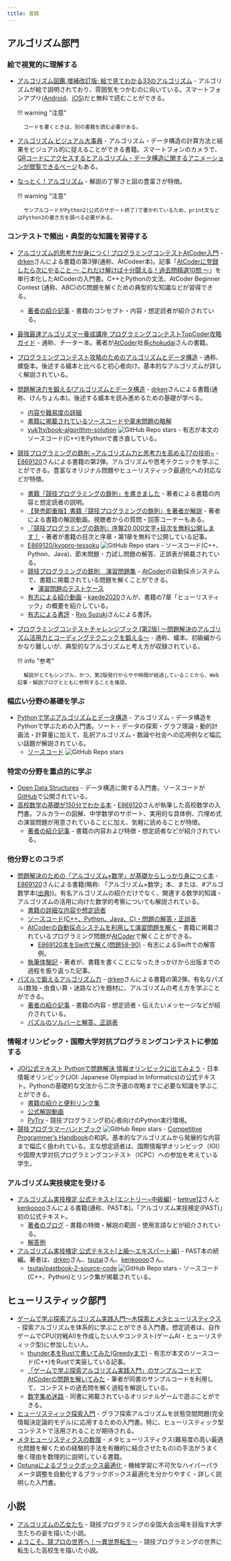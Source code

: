 ```yaml
---
title: 書籍
---
```


## アルゴリズム部門

### 絵で視覚的に理解する

- [アルゴリズム図鑑 増補改訂版: 絵で見てわかる33のアルゴリズム](https://www.amazon.co.jp/dp/479817243X/) - アルゴリズムが絵で説明されており、雰囲気をつかむのに向いている。スマートフォンアプリ([Android](https://play.google.com/store/apps/details?id=wiki.algorithm.algorithms&hl=ja)、[iOS](https://apps.apple.com/jp/app/%E3%82%A2%E3%83%AB%E3%82%B4%E3%83%AA%E3%82%BA%E3%83%A0%E5%9B%B3%E9%91%91/id1047532631))だと無料で読むことができる。

    !!! warning "注意"

        コードを書くときは、別の書籍を読む必要がある。


- [アルゴリズム ビジュアル大事典](https://www.amazon.co.jp/%E3%82%A2%E3%83%AB%E3%82%B4%E3%83%AA%E3%82%BA%E3%83%A0-%E3%83%93%E3%82%B8%E3%83%A5%E3%82%A2%E3%83%AB%E5%A4%A7%E4%BA%8B%E5%85%B8-%E6%B8%A1%E9%83%A8-%E6%9C%89%E9%9A%86-ebook/dp/B085VHBD3W/ref=tmm_kin_swatch_0?_encoding=UTF8&qid=&sr=) - アルゴリズム・データ構造の計算方法と結果をビジュアル的に捉えることができる書籍。スマートフォンのカメラで、[QRコードにアクセスするとアルゴリズム・データ構造に関するアニメーションが閲覧できるページ](https://yutaka-watanobe.github.io/star-aida/books/)もある。
- [なっとく！アルゴリズム](https://www.amazon.co.jp/%E3%81%AA%E3%81%A3%E3%81%A8%E3%81%8F%EF%BC%81%E3%82%A2%E3%83%AB%E3%82%B4%E3%83%AA%E3%82%BA%E3%83%A0-%E3%82%A2%E3%83%87%E3%82%A3%E3%83%86%E3%82%A3%E3%82%A2%E3%83%BBY%E3%83%BB%E3%83%90%E3%83%BC%E3%82%AC%E3%83%90-ebook/dp/B01N14WBX3/ref=tmm_kin_swatch_0?_encoding=UTF8&qid=1594869441&sr=8-1) - 解説の丁寧さと図の豊富さが特徴。

    !!! warning "注意"

        サンプルコードがPython2(公式のサポート終了)で書かれているため、print文などはPython3の書き方を調べる必要がある。

### コンテストで頻出・典型的な知識を習得する

- [アルゴリズム的思考力が身につく! プログラミングコンテストAtCoder入門](https://www.amazon.co.jp/dp/404604408X/) - [drken](https://atcoder.jp/users/drken)さんによる書籍の第3弾(通称、AtCodeer本)。記事「[AtCoderに登録したら次にやること ～ これだけ解けば十分闘える！過去問精選10問 ～](https://qiita.com/drken/items/fd4e5e3630d0f5859067)」を単行本化したAtCoderの入門書。C++とPythonの文法、AtCoder Beginner Contest (通称、ABC)のC問題を解くための典型的な知識などが習得できる。
    - [著者の紹介記事](https://drken1215.hatenablog.com/entry/atcodeer) - 書籍のコンセプト・内容・想定読者が紹介されている。
- [最強最速アルゴリズマー養成講座 プログラミングコンテストTopCoder攻略ガイド](https://www.amazon.co.jp/dp/B00E4FW2TE/ref=dp-kindle-redirect?_encoding=UTF8&btkr=1) - 通称、チーター本。著者が[AtCoder](https://atcoder.jp/)社長[chokudai](https://twitter.com/chokudai)さんの書籍。
- [プログラミングコンテスト攻略のためのアルゴリズムとデータ構造](https://www.amazon.co.jp/%E3%83%97%E3%83%AD%E3%82%B0%E3%83%A9%E3%83%9F%E3%83%B3%E3%82%B0%E3%82%B3%E3%83%B3%E3%83%86%E3%82%B9%E3%83%88%E6%94%BB%E7%95%A5%E3%81%AE%E3%81%9F%E3%82%81%E3%81%AE%E3%82%A2%E3%83%AB%E3%82%B4%E3%83%AA%E3%82%BA%E3%83%A0%E3%81%A8%E3%83%87%E3%83%BC%E3%82%BF%E6%A7%8B%E9%80%A0-%E6%B8%A1%E9%83%A8-%E6%9C%89%E9%9A%86-ebook/dp/B00U5MVXZO/ref=sr_1_3?__mk_ja_JP=%E3%82%AB%E3%82%BF%E3%82%AB%E3%83%8A&dchild=1&keywords=%E3%82%A2%E3%83%AB%E3%82%B4%E3%83%AA%E3%82%BA%E3%83%A0&qid=1589179447&s=digital-text&sr=1-3) - 通称、螺旋本。後述する蟻本と比べると初心者向け。基本的なアルゴリズムが詳しく解説されている。
- [問題解決力を鍛える!アルゴリズムとデータ構造](https://www.amazon.co.jp/dp/4065128447/) - [drken](https://atcoder.jp/users/drken)さんによる書籍(通称、けんちょん本)。後述する蟻本を読み進めるための基礎が学べる。
    - [内容や難易度の詳細](https://drken1215.hatenablog.com/entry/2020/08/10/041137)
    - [書籍に掲載されているソースコードや章末問題の略解](https://github.com/drken1215/book_algorithm_solution)
    - [yuk1ty/book-algorithm-solution](https://github.com/yuk1ty/book-algorithm-solution) ![GitHub Repo stars](https://img.shields.io/github/stars/yuk1ty/book-algorithm-solution?style=plastic) - 有志が本文のソースコード(C++)をPythonで書き直している。
- [競技プログラミングの鉄則 ~アルゴリズム力と思考力を高める77の技術~](https://www.amazon.co.jp/dp/483997750X) - [E869120](https://atcoder.jp/users/E869120)さんによる書籍の第2弾。アルゴリズムや思考テクニックを学ぶことができる。豊富なオリジナル問題やヒューリスティック最適化への対応などが特徴。
    - [書籍「競技プログラミングの鉄則」を書きました](https://e869120.hatenablog.com/entry/2022/09/08/214552) - 著者による書籍の内容と想定読者の説明。
    - [【発売即重版】書籍『競技プログラミングの鉄則』を著者が解説](https://www.youtube.com/watch?v=iZ_-sGVHBVg) - 著者による書籍の解説動画。視聴者からの質問・回答コーナーもある。
    - [『競技プログラミングの鉄則』序盤20,000文字+目次を無料公開します！](https://e869120.hatenablog.com/entry/2022/11/01/224639) - 著者が書籍の目次と序章・第1章を無料で公開している記事。
    - [E869120/kyopro-tessoku](https://github.com/E869120/kyopro-tessoku) ![GitHub Repo stars](https://img.shields.io/github/stars/E869120/kyopro-tessoku?style=plastic) - ソースコード(C++、Python、Java)、節末問題・力試し問題の解答、正誤表が掲載されている。
    - [競技プログラミングの鉄則　演習問題集](https://atcoder.jp/contests/tessoku-book) - [AtCoder](https://atcoder.jp/)の自動採点システムで、書籍に掲載されている問題を解くことができる。
        - [演習問題のテストケース](https://www.dropbox.com/sh/nx3tnilzqz7df8a/AABh1dWn9MpTS1XX_t3_2nHfa/tessoku-book)
    - [有志による紹介動画](https://twitter.com/kaede20203/status/1570163622755827713) - [kaede2020](https://atcoder.jp/users/kaede2020)さんが、書籍の7章「ヒューリスティック」の概要を紹介している。
    - [有志による書評](https://zenn.dev/reputeless/articles/idea-tessoku-review) - [Ryo Suzuki](https://twitter.com/reputeless)さんによる書評。
- [プログラミングコンテストチャレンジブック [第2版] ～問題解決のアルゴリズム活用力とコーディングテクニックを鍛える～](https://www.amazon.co.jp/dp/B00CY9256C/ref=dp-kindle-redirect?_encoding=UTF8&btkr=1) - 通称、蟻本。初級編からかなり難しいが、典型的なアルゴリズムと考え方が収録されている。

    !!! info "参考"

        解説がとてもシンプル、かつ、第2版発行からやや時間が経過していることから、Web記事・解説ブログとともに参照することを推奨。

### 幅広い分野の基礎を学ぶ

- [Pythonで学ぶアルゴリズムとデータ構造](https://www.amazon.co.jp/dp/B084G23P7N) - アルゴリズム・データ構造をPythonで学ぶための入門書。ソート・データの探索・グラフ理論・動的計画法・計算量に加えて、乱択アルゴリズム・数論や社会への応用例など幅広い話題が解説されている。
    - [ソースコード](https://github.com/tsjshg/pyalgdata) ![GitHub Repo stars](https://img.shields.io/github/stars/tsjshg/pyalgdata?style=plastic)

### 特定の分野を重点的に学ぶ

- [Open Data Structures](https://sites.google.com/view/open-data-structures-ja) - データ構造に関する入門書。ソースコードが[GitHub](https://github.com/spinute/ods)で公開されている。
- [高校数学の基礎が150分でわかる本](https://www.amazon.co.jp/dp/4478117802/) - [E869120](https://atcoder.jp/users/E869120)さんが執筆した高校数学の入門書。フルカラーの図解、中学数学のサポート、実用的な具体例、穴埋め式の演習問題が用意されていることに加え、気軽に読めることが特徴。
    - [著者の紹介記事](https://e869120.hatenablog.com/entry/2023/07/05/224456) - 書籍の内容および特徴・想定読者などが紹介されている。

### 他分野とのコラボ

- [問題解決のための「アルゴリズム×数学」が基礎からしっかり身につく本](https://www.amazon.co.jp/dp/4297125218/) - [E869120](https://atcoder.jp/users/E869120)さんによる書籍(略称: 「アルゴリズム×数学」本、または、#アルゴ数学本([出典](https://twitter.com/e869120/status/1477948316805922817)))。有名アルゴリズムの紹介だけでなく、関連する数学的知識・アルゴリズムの活用に向けた数学的考察についても解説されている。
    - [書籍の詳細な内容や想定読者](https://e869120.hatenablog.com/entry/2021/12/02/225743)
    - [ソースコード(C++、Python、Java、C)・問題の解答・正誤表](https://github.com/E869120/math-algorithm-book)
    - [AtCoderの自動採点システムを利用して演習問題を解く](https://atcoder.jp/contests/math-and-algorithm) - 書籍に掲載されているプログラミング問題が[AtCoder](https://atcoder.jp/)で解くことができる。
        - [E869120本をSwiftで解く(問題58-90)](https://qiita.com/b150005/items/4c19bf6779060571d58d) - 有志によるSwiftでの解答例。
    - [執筆体験記](https://e869120.hatenablog.com/entry/2021/12/30/210649) - 著者が、書籍を書くことになったきっかけから出版までの過程を振り返った記事。
- [パズルで鍛えるアルゴリズム力](https://www.amazon.co.jp/%E3%83%91%E3%82%BA%E3%83%AB%E3%81%A7%E9%8D%9B%E3%81%88%E3%82%8B%E3%82%A2%E3%83%AB%E3%82%B4%E3%83%AA%E3%82%BA%E3%83%A0%E5%8A%9B-%E5%A4%A7%E6%A7%BB-%E5%85%BC%E8%B3%87/dp/4297126796) - [drken](https://atcoder.jp/users/drken)さんによる書籍の第2弾。有名なパズル(数独・虫食い算・迷路など)を題材に、アルゴリズムの考え方を学ぶことができる。
    - [著者の紹介記事](https://drken1215.hatenablog.com/entry/2022/04/13/224634) - 書籍の内容・想定読者・伝えたいメッセージなどが紹介されている。
    - [パズルのソルバーと解答、正誤表](https://github.com/drken1215/book_puzzle_algorithm)

### 情報オリンピック・国際大学対抗プログラミングコンテストに参加する

- [JOI公式テキスト Pythonで問題解決 情報オリンピックに出てみよう](https://www.jikkyo.co.jp/book/detail/22510044) - 日本情報オリンピック(JOI: Japanese Olympiad in Informatics)の公式テキスト。Pythonの基礎的な文法から二次予選の攻略までに必要な知識を学ぶことができる。
    - [書籍の紹介と便利リンク集](https://pro-ktmr.github.io/joi-text/)
    - [公式解説動画](https://www.youtube.com/channel/UCI_npX8-fWv235zqCj8Oa9w)
    - [PyTry](https://pro-ktmr.github.io/pytry/) - 競技プログラミング初心者向けのPython実行環境。
- [競技プログラマーハンドブック](https://github.com/recuraki/cphb-ja) ![GitHub Repo stars](https://img.shields.io/github/stars/recuraki/cphb-ja?style=plastic) - [Competitive Programmer’s Handbook](https://cses.fi/book/book.pdf)の和訳。基本的なアルゴリズムから発展的な内容まで幅広く扱われている。主な想定読者は、国際情報学オリンピック（IOI）や国際大学対抗プログラミングコンテスト（ICPC）への参加を考えている学生。

### アルゴリズム実技検定を受ける

- [アルゴリズム実技検定 公式テキスト[エントリー~中級編]](https://www.amazon.co.jp/gp/product/483997277X/ref=as_li_ss_tl?ie=UTF8&linkCode=sl1&tag=rust-twitter-22&linkId=f436393e211c3e53630445f04c8d65c9&language=ja_JP) - [betrue12](https://atcoder.jp/users/betrue12)さんと[kenkoooo](https://atcoder.jp/users/kenkoooo)さんによる書籍(通称、PAST本)。「アルゴリズム実技検定(PAST)」初の公式テキスト。
    - [著者のブログ](https://betrue12.hateblo.jp/entry/2021/02/20/123103) - 書籍の特徴・解説の範囲・使用言語などが紹介されている。
    - [解答例](https://github.com/kenkoooo/pastbook-source-code)
- [アルゴリズム実技検定 公式テキスト[上級～エキスパート編]](https://www.amazon.co.jp/dp/4839979499) - PAST本の続編。著者は、[drken](https://atcoder.jp/users/drken)さん、[tsutaj](https://atcoder.jp/users/tsutaj)さん、[kenkoooo](https://atcoder.jp/users/kenkoooo)さん。
    - [tsutaj/pastbook-2-source-code](https://github.com/tsutaj/pastbook-2-source-code) ![GitHub Repo stars](https://img.shields.io/github/stars/tsutaj/pastbook-2-source-code?style=plastic) - ソースコード(C++、Python)とリンク集が掲載されている。

## ヒューリスティック部門

- [ゲームで学ぶ探索アルゴリズム実践入門～木探索とメタヒューリスティクス](https://www.amazon.co.jp/dp/4297133601/) - 探索アルゴリズムを体系的に学ぶことができる入門書。想定読者は、自作ゲームでCPU(対戦AI)を作成したい人やコンテスト(ゲームAI・ヒューリスティック型)に参加したい人。
    - [thunder本をRustで書いてみた(Greedyまで)](https://zenn.dev/tipstar0125/articles/59f845d3670470) - 有志が本文のソースコード(C++)をRustで実装している記事。
    - [「ゲームで学ぶ探索アルゴリズム実践入門」のサンプルコードでAtCoderの問題を解いてみた](https://qiita.com/thun-c/items/c5c2c7295f884cd0355c) - 筆者が同書のサンプルコードを利用して、コンテストの過去問を解く過程を解説している。
    - [数字集め迷路](https://thun-c.github.io/one_player_maze/one_player_maze.html) - 同書に掲載されているオリジナルゲームで遊ぶことができる。
- [ヒューリスティック探索入門](https://jinnaiyuu.github.io/pdf/textbook.pdf) - グラフ探索アルゴリズムを状態空間問題(完全情報決定論的モデル)に応用するための入門書。特に、ヒューリスティック型コンテストで活用されることが期待される。
- [メタヒューリスティクスの数理](https://www.amazon.co.jp/dp/B0C36F5TJY) - メタヒューリスティクス(難易度の高い最適化問題を解くための経験的手法を有機的に結合させたもの)の手法がうまく働く理由を数理的に説明している書籍。
- [Optunaによるブラックボックス最適化](https://www.amazon.co.jp/dp/4274230104) - 機械学習に不可欠なハイパーパラメータ調整を自動化するブラックボックス最適化を分かりやすく・詳しく説明した入門書。

## 小説

- [アルゴリズムの乙女たち](https://www.amazon.co.jp/dp/4198949344) - 競技プログラミングの全国大会出場を目指す大学生たちの姿を描いた小説。
- [ようこそ、競プロの世界へ！～異世界転生～](https://kakuyomu.jp/works/1177354054890434440) - 競技プログラミングの世界に転生した高校生を描いた小説。
